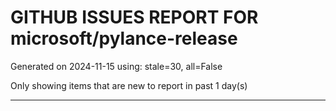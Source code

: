 
# GITHUB ISSUES REPORT FOR microsoft/pylance-release


Generated on 2024-11-15 using: stale=30, all=False


Only showing items that are new to report in past 1 day(s)


---




















